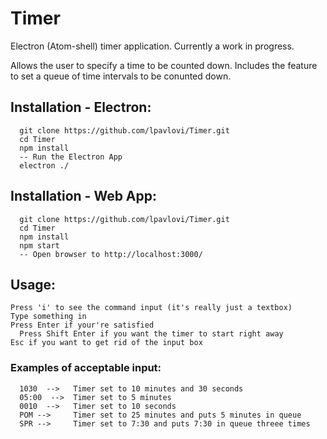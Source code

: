 # Timer

Electron (Atom-shell) timer application. Currently a work in progress.

Allows the user to specify a time to be counted down.
Includes the feature to set a queue of time intervals to be conunted down.

## Installation - Electron:
```
  git clone https://github.com/lpavlovi/Timer.git
  cd Timer
  npm install
  -- Run the Electron App
  electron ./
```
## Installation - Web App:
```
  git clone https://github.com/lpavlovi/Timer.git
  cd Timer
  npm install
  npm start
  -- Open browser to http://localhost:3000/
```

## Usage:
```
Press 'i' to see the command input (it's really just a textbox)
Type something in
Press Enter if your're satisfied
  Press Shift Enter if you want the timer to start right away
Esc if you want to get rid of the input box

```
###  Examples of acceptable input:
```
  1030  -->   Timer set to 10 minutes and 30 seconds
  05:00  -->  Timer set to 5 minutes
  0010  -->   Timer set to 10 seconds
  POM -->     Timer set to 25 minutes and puts 5 minutes in queue
  SPR -->     Timer set to 7:30 and puts 7:30 in queue threee times
```
